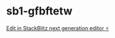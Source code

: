 # sb1-gfbftetw

[Edit in StackBlitz next generation editor ⚡️](https://stackblitz.com/~/github.com/goverdhan-gaur/sb1-gfbftetw)